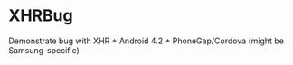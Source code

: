 XHRBug
======

Demonstrate bug with XHR + Android 4.2 + PhoneGap/Cordova (might be Samsung-specific)
